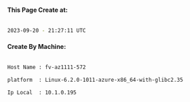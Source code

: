 
   
#### This Page Create at:

```bash

2023-09-20 - 21:27:11 UTC

```

#### Create By Machine:

```bash

Host Name : fv-az1111-572

platform  : Linux-6.2.0-1011-azure-x86_64-with-glibc2.35

Ip Local  : 10.1.0.195

```

